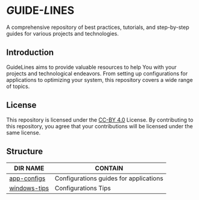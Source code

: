 # ***G***UIDE-***L***INES
A comprehensive repository of best practices, tutorials, and step-by-step guides for various projects and technologies.

## Introduction
GuideLines aims to provide valuable resources to help You with your projects and technological endeavors. From setting up configurations for applications to optimizing your system, this repository covers a wide range of topics.

## License
This repository is licensed under the [CC-BY 4.0](./LICENSE.md) License. By contributing to this repository, you agree that your contributions will be licensed under the same license.

## Structure
| DIR NAME                        | CONTAIN                                |
| ------------------------------- | -------------------------------------- |
| [app-configs](./app-configs/)   | Configurations guides for applications |
| [windows-tips](./windows-tips/) | Configurations Tips                    |